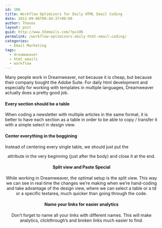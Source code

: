 ```yaml
---
id: 106
title: Workflow Optimizers for Daily HTML Email Coding
date: 2012-09-06T09:44:37+00:00
author: Thanos
layout: post
guid: http://www.55emails.com/?p=106
permalink: /workflow-optimizers-daily-html-email-coding/
categories:
  - Email Marketing
tags:
  - dreamweaver
  - html emails
  - workflow
---
```

Many people work in Dreamweaver, not because it is cheap, but because their company bought the Adobe Suite. For daily html development and especially for working with templates in multiple languages, Dreamweaver actually does a pretty good job.

#### Every section should be a table

When coding a newsletter with multiple articles in the same format, it is better to have each section as a table in order to be able to copy / transfer it with a simple select in design view.

#### Center everything in the beggining

Instead of centering every single table, we should just put the <center> attribute in the very beginning (just after the body) and close it at the end.

#### Split view and Paste Special

While working in Dreamweaver, the optimal setup is the split view. This way we can see in real time the changes we&#8217;re making when we&#8217;re hand-coding and take advantage of the design view, where we can select a table or a td or a specific textarea, much quicker than going through the code.

#### Name your links for easier analytics

Don&#8217;t forget to name all your links with different names. This will make analytics, clickthrough&#8217;s and broken links much easier to find.